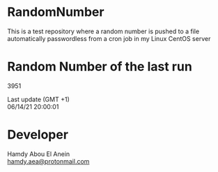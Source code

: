 # RandomNumber    
This is a test repository where a random number is pushed to a file automatically passwordless from a cron job in my Linux CentOS server    
# Random Number of the last run   
3951
      
Last update (GMT +1)    
06/14/21 20:00:01
# Developer    
Hamdy Abou El Anein   
hamdy.aea@protonmail.com
